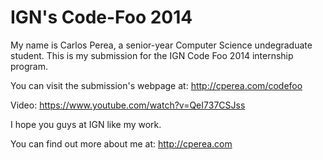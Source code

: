 IGN's Code-Foo 2014
=============

My name is Carlos Perea, a senior-year Computer Science undegraduate student. This is my submission for the IGN Code Foo 2014 internship program.

You can visit the submission's webpage at: http://cperea.com/codefoo

Video: https://www.youtube.com/watch?v=QeI737CSJss

I hope you guys at IGN like my work.

You can find out more about me at: http://cperea.com